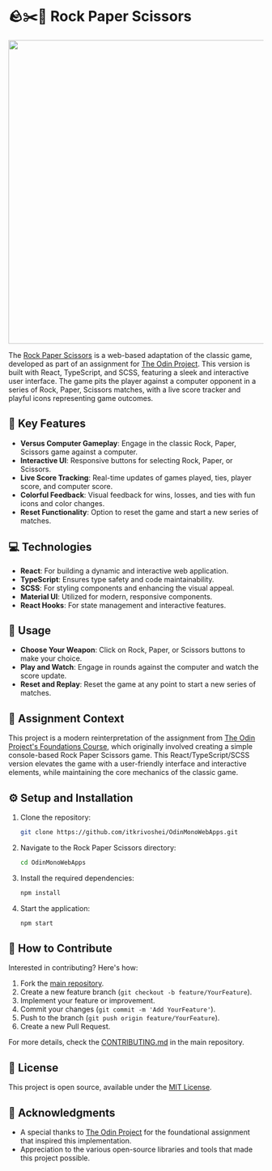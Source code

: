 # 🪨✂️📜 Rock Paper Scissors
<p align="center">
  <img src="https://github.com/itkrivoshei/OdinMonoWebApps/blob/main/media/RockPaperScissors.gif?raw=true" height="600">
</p>

The [Rock Paper Scissors](https://itkrivoshei.github.io/OdinMonoWebApps/#/RockPaperScissors) is a web-based adaptation of the classic game, developed as part of an assignment for [The Odin Project](https://www.theodinproject.com/lessons/foundations-rock-paper-scissors). This version is built with React, TypeScript, and SCSS, featuring a sleek and interactive user interface. The game pits the player against a computer opponent in a series of Rock, Paper, Scissors matches, with a live score tracker and playful icons representing game outcomes.

## 🌟 Key Features

- **Versus Computer Gameplay**: Engage in the classic Rock, Paper, Scissors game against a computer.
- **Interactive UI**: Responsive buttons for selecting Rock, Paper, or Scissors.
- **Live Score Tracking**: Real-time updates of games played, ties, player score, and computer score.
- **Colorful Feedback**: Visual feedback for wins, losses, and ties with fun icons and color changes.
- **Reset Functionality**: Option to reset the game and start a new series of matches.

## 💻 Technologies

- **React**: For building a dynamic and interactive web application.
- **TypeScript**: Ensures type safety and code maintainability.
- **SCSS**: For styling components and enhancing the visual appeal.
- **Material UI**: Utilized for modern, responsive components.
- **React Hooks**: For state management and interactive features.

## 🚀 Usage

- **Choose Your Weapon**: Click on Rock, Paper, or Scissors buttons to make your choice.
- **Play and Watch**: Engage in rounds against the computer and watch the score update.
- **Reset and Replay**: Reset the game at any point to start a new series of matches.

## 🎯 Assignment Context

This project is a modern reinterpretation of the assignment from [The Odin Project's Foundations Course](https://www.theodinproject.com/lessons/foundations-rock-paper-scissors), which originally involved creating a simple console-based Rock Paper Scissors game. This React/TypeScript/SCSS version elevates the game with a user-friendly interface and interactive elements, while maintaining the core mechanics of the classic game.

## ⚙️ Setup and Installation

1. Clone the repository:
   ```bash
   git clone https://github.com/itkrivoshei/OdinMonoWebApps.git
   ```
2. Navigate to the Rock Paper Scissors directory:
   ```bash
   cd OdinMonoWebApps
   ```
3. Install the required dependencies:
   ```bash
   npm install
   ```
4. Start the application:
   ```bash
   npm start
   ```

## 🤝 How to Contribute

Interested in contributing? Here's how:

1. Fork the [main repository](https://github.com/itkrivoshei/OdinMonoWebApps).
2. Create a new feature branch (`git checkout -b feature/YourFeature`).
3. Implement your feature or improvement.
4. Commit your changes (`git commit -m 'Add YourFeature'`).
5. Push to the branch (`git push origin feature/YourFeature`).
6. Create a new Pull Request.

For more details, check the [CONTRIBUTING.md](https://github.com/itkrivoshei/OdinMonoWebApps/blob/master/CONTRIBUTING.md) in the main repository.

## 📜 License

This project is open source, available under the [MIT License](https://github.com/itkrivoshei/OdinMonoWebApps/blob/master/LICENSE).

## 👏 Acknowledgments

- A special thanks to [The Odin Project](https://www.theodinproject.com/) for the foundational assignment that inspired this implementation.
- Appreciation to the various open-source libraries and tools that made this project possible.
